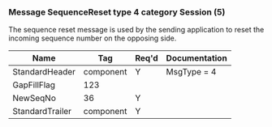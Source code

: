 ### Message SequenceReset type 4 category Session (5)

The sequence reset message is used by the sending application to reset the incoming sequence number on the opposing side.

| Name            | Tag       | Req'd | Documentation |
|-----------------|-----------|----------|---------------|
| StandardHeader  | component |   Y   | MsgType = 4   |
| GapFillFlag     | 123       |       |               |
| NewSeqNo        | 36        |   Y   |               |
| StandardTrailer | component |   Y   |               |

